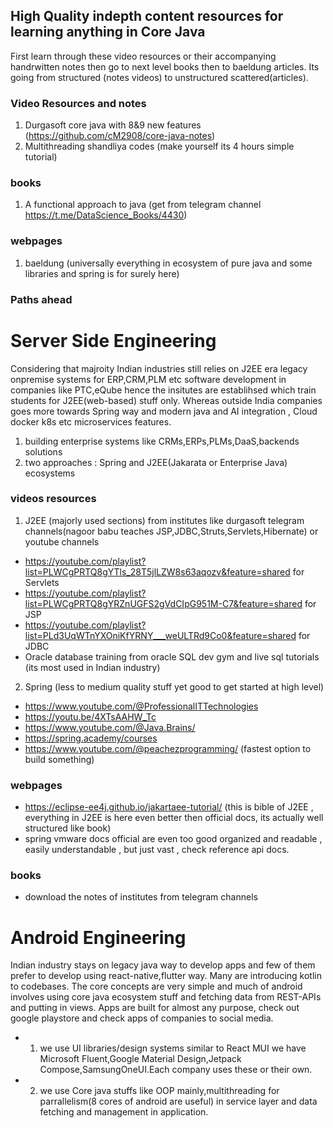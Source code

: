 ## High Quality indepth content resources for learning anything in Core Java

First learn through these video resources or their accompanying handrwitten notes then go to next level books then to baeldung articles.
Its going from structured (notes videos) to unstructured scattered(articles).

### Video Resources and notes
1) Durgasoft core java with 8&9 new features (https://github.com/cM2908/core-java-notes)
2) Multithreading shandliya codes (make yourself its 4 hours simple tutorial)

### books
1) A functional approach to java (get from telegram channel https://t.me/DataScience_Books/4430)

### webpages
1) baeldung (universally everything in ecosystem of pure java and some libraries and spring is for surely here)

### Paths ahead 

# Server Side Engineering 
Considering that majroity Indian industries still relies on J2EE era legacy onpremise systems for ERP,CRM,PLM etc software development in companies like PTC,eQube hence the insitutes are establihsed which train students for J2EE(web-based) stuff only.
Whereas outside India companies goes more towards Spring way and modern java and AI integration , Cloud docker k8s etc microservices features.
1) building enterprise systems like CRMs,ERPs,PLMs,DaaS,backends solutions
2) two approaches : Spring and J2EE(Jakarata or Enterprise Java) ecosystems

### videos resources
1) J2EE (majorly used sections) from institutes like durgasoft telegram channels(nagoor babu teaches JSP,JDBC,Struts,Servlets,Hibernate) or youtube channels
- https://youtube.com/playlist?list=PLWCgPRTQ8gYTls_28T5jlLZW8s63aqozv&feature=shared for Servlets
- https://youtube.com/playlist?list=PLWCgPRTQ8gYRZnUGFS2gVdCIpG951M-C7&feature=shared for JSP
- https://youtube.com/playlist?list=PLd3UqWTnYXOniKfYRNY___weULTRd9Co0&feature=shared for JDBC
- Oracle database training from oracle SQL dev gym and live sql tutorials (its most used in Indian industry)
  
2) Spring (less to medium quality stuff yet good to get started at high level)
- https://www.youtube.com/@ProfessionalITTechnologies
- https://youtu.be/4XTsAAHW_Tc 
- https://www.youtube.com/@Java.Brains/
- https://spring.academy/courses
- https://www.youtube.com/@peachezprogramming/ (fastest option to build something)
  
### webpages
- https://eclipse-ee4j.github.io/jakartaee-tutorial/ (this is bible of J2EE , everything in J2EE is here even better then official docs, its actually well structured like book)
- spring vmware docs official are even too good organized and readable , easily understandable , but just vast , check reference api docs.

### books
- download the notes of institutes from telegram channels

# Android Engineering
Indian industry stays on legacy java way to develop apps and few of them prefer to develop using react-native,flutter way. Many are introducing kotlin to codebases. The core concepts are very simple and much of android involves using core java ecosystem stuff and fetching data from REST-APIs and putting in views. Apps are built for almost any purpose, check out google playstore and check apps of companies to social media.
- 1) we use UI libraries/design systems similar to React MUI we have Microsoft Fluent,Google Material Design,Jetpack Compose,SamsungOneUI.Each company uses these or their own.
- 2) we use Core java stuffs like OOP mainly,multithreading for parrallelism(8 cores of android are useful) in service layer and data fetching and management in application.
